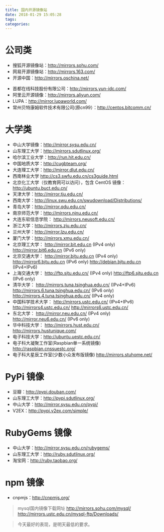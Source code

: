 ```yaml
---
title: 国内开源镜像站
date: 2018-01-29 15:05:28
tags:
categories:
---
```


# 公司类
* 搜狐开源镜像站：http://mirrors.sohu.com/
* 网易开源镜像站：http://mirrors.163.com/
* 开源中国：http://mirrors.oschina.net/
<!--more-->
* 首都在线科技股份有限公司：http://mirrors.yun-idc.com/
* 阿里云开源镜像：http://mirrors.aliyun.com/
* LUPA：http://mirror.lupaworld.com/
* 常州贝特康姆软件技术有限公司(原cn99）：http://centos.bitcomm.cn/
# 大学类
* 中山大学镜像：http://mirror.sysu.edu.cn/
* 山东理工大学：http://mirrors.sdutlinux.org/
* 哈尔滨工业大学：http://run.hit.edu.cn/
* 中国地质大学：http://cugbteam.org/
* 大连理工大学：http://mirror.dlut.edu.cn/
* 西南林业大学 http://cs3.swfu.edu.cn/cs3guide.html
* 北京化工大学（仅教育网可以访问），包含 CentOS 镜像：http://ubuntu.buct.edu.cn/
* 天津大学：http://mirror.tju.edu.cn/
* 西南大学：http://linux.swu.edu.cn/swudownload/Distributions/
* 青岛大学：http://mirror.qdu.edu.cn/
* 南京师范大学：http://mirrors.njnu.edu.cn/
* 大连东软信息学院： http://mirrors.neusoft.edu.cn/
* 浙江大学：http://mirrors.zju.edu.cn/
* 兰州大学：http://mirror.lzu.edu.cn/
* 厦门大学：http://mirrors.xmu.edu.cn/
* 北京理工大学：
http://mirror.bit.edu.cn (IPv4 only)
http://mirror.bit6.edu.cn (IPv6 only)
* 北京交通大学：
http://mirror.bjtu.edu.cn (IPv4 only)
http://mirror6.bjtu.edu.cn (IPv6 only)
http://debian.bjtu.edu.cn (IPv4+IPv6)
* 上海交通大学：
http://ftp.sjtu.edu.cn/ (IPv4 only)
http://ftp6.sjtu.edu.cn (IPv6 only)
* 清华大学：
http://mirrors.tuna.tsinghua.edu.cn/ (IPv4+IPv6)
http://mirrors.6.tuna.tsinghua.edu.cn/ (IPv6 only)
http://mirrors.4.tuna.tsinghua.edu.cn/ (IPv4 only)
* 中国科学技术大学：
http://mirrors.ustc.edu.cn/ (IPv4+IPv6)
http://mirrors4.ustc.edu.cn/
http://mirrors6.ustc.edu.cn/
* 东北大学：
http://mirror.neu.edu.cn/ (IPv4 only)
http://mirror.neu6.edu.cn/ (IPv6 only)
* 华中科技大学：
http://mirrors.hust.edu.cn/
http://mirrors.hustunique.com/
* 电子科技大学：http://ubuntu.uestc.edu.cn/
* 电子科大凝聚工作室(Raspbian单一系统镜像) http://raspbian.cnssuestc.org/
* 电子科大星辰工作室(少数小众发布版镜像) http://mirrors.stuhome.net/
# PyPi 镜像
* 豆瓣：http://pypi.douban.com/
* 山东理工大学：http://pypi.sdutlinux.org/
* 中山大学：http://mirror.sysu.edu.cn/pypi/
* V2EX：http://pypi.v2ex.com/simple/
# RubyGems 镜像
* 中山大学：http://mirror.sysu.edu.cn/rubygems/
* 山东理工大学：http://ruby.sdutlinux.org/
* 淘宝网：http://ruby.taobao.org/
# npm 镜像
* cnpmjs：http://cnpmjs.org/

> mysql国内镜像下载网址
> http://mirrors.sohu.com/mysql/
> http://mirrors.ustc.edu.cn/mysql-ftp/Downloads/

<blockquote class="blockquote-center">今天最好的表现，是明天最低的要求。</blockquote>